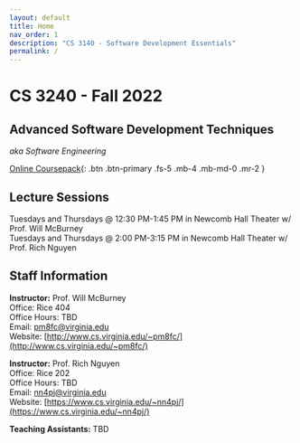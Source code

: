```yaml
---
layout: default
title: Home
nav_order: 1
description: "CS 3140 - Software Development Essentials"
permalink: /
---
```


# CS 3240 - Fall 2022
## Advanced Software Development Techniques
_aka Software Engineering_

[Online Coursepack](http://sde-course.com){: .btn .btn-primary .fs-5 .mb-4 .mb-md-0 .mr-2 }

## Lecture Sessions
Tuesdays and Thursdays @ 12:30 PM-1:45 PM in Newcomb Hall Theater w/ Prof. Will McBurney    
Tuesdays and Thursdays @ 2:00 PM-3:15 PM in Newcomb Hall Theater w/ Prof. Rich Nguyen    

## Staff Information
__Instructor:__ Prof. Will McBurney    
Office: Rice 404  
Office Hours: TBD      
Email: [pm8fc@virginia.edu](pm8fc@virginia.edu)      
Website: [http://www.cs.virginia.edu/~pm8fc/](http://www.cs.virginia.edu/~pm8fc/) 

__Instructor:__ Prof. Rich Nguyen   
Office: Rice 202   
Office Hours: TBD  
Email: [nn4pj@virginia.edu](mailto:nn4pj@virginia.edu)    
Website: [https://www.cs.virginia.edu/~nn4pj/](https://www.cs.virginia.edu/~nn4pj/)    

__Teaching Assistants:__ TBD  